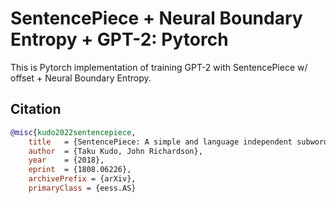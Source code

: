 # SentencePiece + Neural Boundary Entropy + GPT-2: Pytorch 

This is Pytorch implementation of training GPT-2 with SentencePiece w/ offset + Neural Boundary Entropy. 

## Citation

```bibtex
@misc{kudo2022sentencepiece,
    title   = {SentencePiece: A simple and language independent subword tokenizer and detokenizer for Neural Text Processing},
    author  = {Taku Kudo, John Richardson},
    year    = {2018},
    eprint  = {1808.06226},
    archivePrefix = {arXiv},
    primaryClass = {eess.AS}
```